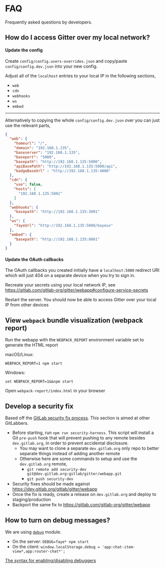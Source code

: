 # FAQ

Frequently asked questions by developers.

## How do I access Gitter over my local network?

#### Update the config

Create `config/config.users-overrides.json` and copy/paste `config/config.dev.json` into your new config.

Adjust all of the `localhost` entries to your local IP in the following sections,

 - `web`
 - `cdn`
 - `webhooks`
 - `ws`
 - `embed`

---

Alternatively to copying the whole `config/config.dev.json` over you can just use the relevant parts,

```json
{
  "web": {
    "homeurl": "/",
    "domain": "192.168.1.135",
    "baseserver": "192.168.1.135",
    "baseport": "5000",
    "basepath": "http://192.168.1.135:5000",
    "apiBasePath": "http://192.168.1.135:5000/api",
    "badgeBaseUrl" : "http://192.168.1.135:4000"
  },
  "cdn": {
    "use": false,
    "hosts": [
      "192.168.1.135:5001"
    ]
  },
  "webhooks": {
    "basepath": "http://192.168.1.135:3001"
  },
  "ws": {
    "fayeUrl": "http://192.168.1.135:5000/bayeux"
  },
  "embed": {
    "basepath": "http://192.168.1.135:8061"
  }
}
```

#### Update the OAuth callbacks

The OAuth callbacks you created initially have a `localhost:5000` redirect URI
which will just 404 on a separate device when you try to sign in.

Recreate your secrets using your local network IP, see https://gitlab.com/gitlab-org/gitter/webapp#configure-service-secrets

Restart the server. You should now be able to access Gitter over your local IP from other devices


## View `webpack` bundle visualization (webpack report)

Run the webapp with the `WEBPACK_REPORT` environment variable set to generate the HTML report

macOS/Linux:
```
WEBPACK_REPORT=1 npm start
```

Windows:
```
set WEBPACK_REPORT=1&&npm start
```

Open `webpack-report/index.html` in your browser


## Develop a security fix

Based off the [GitLab security fix process](https://gitlab.com/gitlab-org/release/docs/blob/master/general/security/developer.md). This section is aimed at other GitLabbers.

 - Before starting, run `npm run security-harness`. This script will install a Git `pre-push` hook that will prevent
pushing to any remote besides `dev.gitlab.org`, in order to prevent accidental disclosure.
    - You may want to clone a separate `dev.gitlab.org` only repo to better separate things instead of adding another remote
    - Otherwise here are some commands to setup and use the `dev.gitlab.org` remote,
       - `git remote add security-dev git@dev.gitlab.org:gitlab/gitter/webapp.git`
       - `git push security-dev`
 - Security fixes should be made against https://dev.gitlab.org/gitlab/gitter/webapp
 - Once the fix is ready, create a release on `dev.gitlab.org` and deploy to staging/production
 - Backport the same fix to https://gitlab.com/gitlab-org/gitter/webapp

## How to turn on debug messages?
We are using [`debug`](https://www.npmjs.com/package/debug) module.

- On the server: `DEBUG=faye* npm start`
- On the client: `window.localStorage.debug = 'app:chat-item-view*,app:router-chat*';`

[The syntax for enabling/disabling debuggers](https://www.npmjs.com/package/debug#wildcards)
